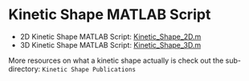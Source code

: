# Kinetic Shape MATLAB Script

- 2D Kinetic Shape MATLAB Script: [Kinetic_Shape_2D.m](Kinetic_Shape_2D.m)
- 3D Kinetic Shape MATLAB Script: [Kinetic_Shape_3D.m](Kinetic_Shape_3D.m)

More resources on what a kinetic shape actually is check out the sub-directory: `Kinetic Shape Publications`
